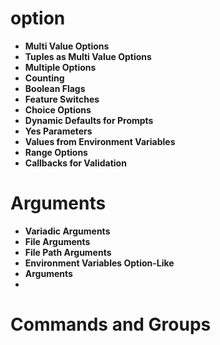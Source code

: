 
# option
+ **Multi Value Options**<br>
+ **Tuples as Multi Value Options**<br>
+ **Multiple Options**<br>
+ **Counting**<br>
+ **Boolean Flags**<br>
+ **Feature Switches**<br>
+ **Choice Options**<br>
+ **Dynamic Defaults for Prompts**<br>
+ **Yes Parameters**<br>
+ **Values from Environment Variables**<br>
+ **Range Options**<br>
+ **Callbacks for Validation**<br>

# Arguments
 + **Variadic Arguments**<br>
 + **File Arguments**<br>
 + **File Path Arguments** <br>
 + **Environment Variables Option-Like** <br>
 + **Arguments**<br>
 + 
# Commands and Groups
<!--stackedit_data:
eyJoaXN0b3J5IjpbMTYxNzY5ODk4NSwzOTI1NzE0MzMsLTE1MD
g0OTYyOTMsMTgwNzI0NTUyMCwtMzA0NzE0OTI0LDE1NDM1NDUw
NjMsNzMwOTk4MTE2XX0=
-->